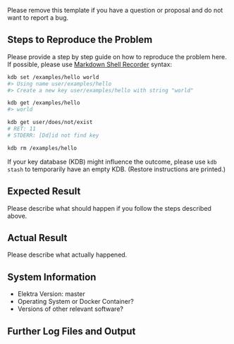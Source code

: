 Please remove this template if you have
a question or proposal and do not want
to report a bug.

## Steps to Reproduce the Problem

Please provide a step by step guide on how to reproduce the problem here. If possible, please use
[Markdown Shell Recorder](https://master.libelektra.org/tests/shell/shell_recorder/tutorial_wrapper)
syntax:

```sh
kdb set /examples/hello world
#> Using name user/examples/hello
#> Create a new key user/examples/hello with string "world"

kdb get /examples/hello
#> world

kdb get user/does/not/exist
# RET: 11
# STDERR: [Dd]id not find key

kdb rm /examples/hello
```

If your key database (KDB) might influence the outcome, please use `kdb stash`
to temporarily have an empty KDB. (Restore instructions are printed.)

## Expected Result

Please describe what should happen if you follow the steps described above.

## Actual Result

Please describe what actually happened.

## System Information

- Elektra Version: master
- Operating System or Docker Container?
- Versions of other relevant software?

## Further Log Files and Output
